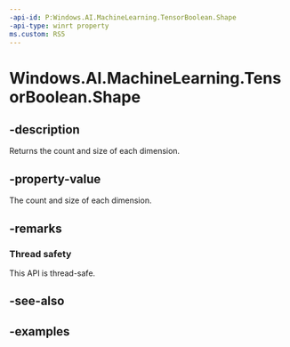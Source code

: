 ```yaml
---
-api-id: P:Windows.AI.MachineLearning.TensorBoolean.Shape
-api-type: winrt property
ms.custom: RS5
---
```


<!-- Property syntax.
public IVectorView<long> Shape { get; }
-->

# Windows.AI.MachineLearning.TensorBoolean.Shape

## -description
Returns the count and size of each dimension.

## -property-value
The count and size of each dimension.

## -remarks

### Thread safety
This API is thread-safe.

## -see-also

## -examples
